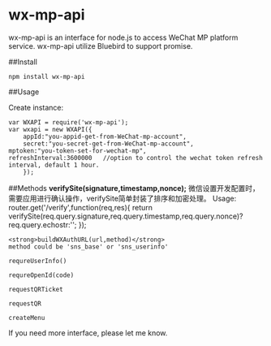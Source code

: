 # wx-mp-api

wx-mp-api is an interface for node.js to access WeChat MP platform service. wx-mp-api utilize Bluebird to support promise.

##Install 

    npm install wx-mp-api

##Usage

Create instance: 

    var WXAPI = require('wx-mp-api');
    var wxapi = new WXAPI({
        appId:"you-appid-get-from-WeChat-mp-account",
        secret:"you-secret-get-from-WeChat-mp-account",
	mptoken:"you-token-set-for-wechat-mp",
	refreshInterval:3600000   //option to control the wechat token refresh interval, default 1 hour.
        });


##Methods
    <strong>verifySite(signature,timestamp,nonce);</strong>
    微信设置开发配置时，需要应用进行确认操作，verifySite简单封装了排序和加密处理。
    Usage:
        router.get('/verify',function(req,res){
             return verifySite(req.query.signature,req.query.timestamp,req.query.nonce)?req.query.echostr:'';
	});
    
    <strong>buildWXAuthURL(url,method)</strong>
    method could be 'sns_base' or 'sns_userinfo'

    requreUserInfo() 

    requreOpenId(code) 

    requestQRTicket 

    requestQR 

    createMenu 


If you need more interface, please let me know.
